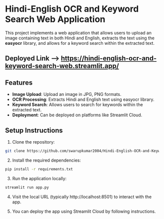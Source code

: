 # Hindi-English OCR and Keyword Search Web Application

This project implements a web application that allows users to upload an image containing text in both Hindi and English, extracts the text using the **easyocr** library, and allows for a keyword search within the extracted text.

## Deployed Link --> https://hindi-english-ocr-and-keyword-search-web.streamlit.app/

## Features

- **Image Upload**: Upload an image in JPG, PNG formats.
- **OCR Processing**: Extracts Hindi and English text using easyocr library.
- **Keyword Search**: Allows users to search for keywords within the extracted text.
- **Deployment**: Can be deployed on platforms like Streamlit Cloud.

## Setup Instructions

1. Clone the repository:

```bash
git clone https://github.com/swarupkumar2004/Hindi-English-OCR-and-Keyword-Search-Web-Application.git
```

2. Install the required dependencies:

```bash
pip install -r requirements.txt
```
3. Run the application locally:

```bash
streamlit run app.py
```
4. Visit the local URL (typically http://localhost:8501) to interact with the app.

5. You can deploy the app using Streamlit Cloud by following instructions.
